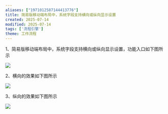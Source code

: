 ```yaml
---
aliases: ["1971012587144413776"]
title: 简易版移动端布局中，系统字段支持横向或纵向显示设置
created: 2025-07-14
modified: 2025-07-14
tags: ['流程引擎']
theme: 工作流程
---
```


1、简易版移动端布局中，系统字段支持横向或纵向显示设置，功能入口如下图所示

![](a1b84b6df6996aa8c679829c5ea85525.jpg)

2、横向的效果如下图所示

![](39c9a0309e50514483282fa3a9422559.jpg)

3、纵向的效果如下图所示

![](c39f2d98cf2051df10b4bcab26aef083.jpg)